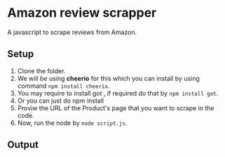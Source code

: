 # Amazon review scrapper

A javascript to scrape reviews from Amazon.

## Setup
1. Clone the folder.  
2. We will be using **cheerio** for this which you can install by using command ```npm install cheerio```. 
3. You may require to install got , if required do that by ```npm install got```. 
4. Or you can just do npm install
5. Proviw the URL of the Product's page that you want to scrape in the code.
6. Now, run the node by ```node script.js```.

## Output
